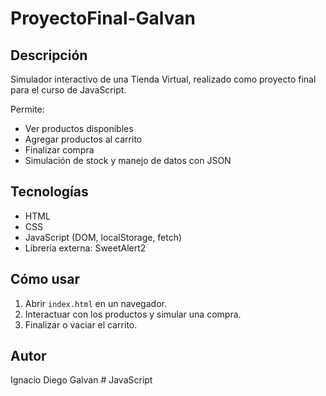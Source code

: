 # ProyectoFinal-Galvan

## Descripción
Simulador interactivo de una Tienda Virtual, realizado como proyecto final para el curso de JavaScript.

Permite:
- Ver productos disponibles
- Agregar productos al carrito
- Finalizar compra
- Simulación de stock y manejo de datos con JSON

## Tecnologías
- HTML
- CSS
- JavaScript (DOM, localStorage, fetch)
- Librería externa: SweetAlert2

## Cómo usar
1. Abrir `index.html` en un navegador.
2. Interactuar con los productos y simular una compra.
3. Finalizar o vaciar el carrito.

## Autor
Ignacio Diego Galvan
#   J a v a S c r i p t  
 